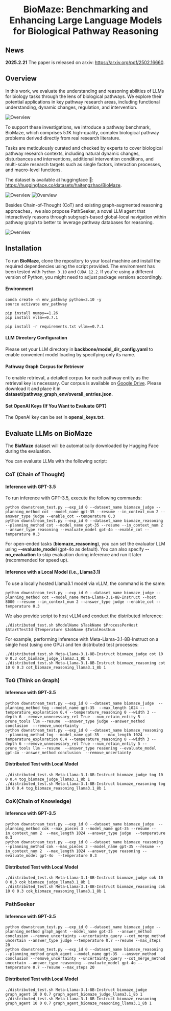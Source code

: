 <h1 align="center"> BioMaze: Benchmarking and Enhancing Large Language Models for Biological Pathway Reasoning </h1>

## News

**2025.2.21** The paper is released on arxiv: https://arxiv.org/pdf/2502.16660.

## Overview

In this work, we evaluate the understanding and reasoning abilities of LLMs for biology tasks through the lens of
biological pathways. We explore their potential applications in key pathway research areas, including functional
understanding, dynamic changes, regulation, and intervention.

![Overview](figures/mainfig.png)

To support these investigations, we introduce a pathway benchmark, BioMaze, which comprises 5.1K high-quality, complex
biological pathway problems derived directly from real research literature.

Tasks are meticulously curated and checked by experts to cover biological pathway research contexts, including natural
dynamic changes, disturbances and interventions, additional intervention conditions, and multi-scale research targets
such as single factors, interaction processes, and macro-level functions.

The dataset is available at huggingface 🤗: https://huggingface.co/datasets/haitengzhao/BioMaze.

![Overview](figures/category.png)
![Overview](figures/category2.png)

Besides Chain-of-Thought (CoT) and existing graph-augmented reasoning approaches，we also propose PathSeeker, a novel LLM
agent that interactively reasons through subgraph-based global-local navigation within pathway graph to better to
leverage pathway databases for reasoning.

![Overview](figures/pathseeker.png)

## Installation

To run **BioMaze**, clone the repository to your local machine and install the required dependencies using the script
provided. The environment has been tested with `Python 3.10` and `CUDA 12.2`. If you're using a different version of
Python, you might need to adjust package versions accordingly.

#### Environment

```
conda create -n env_pathway python=3.10 -y
source activate env_pathway

pip install numpy==1.26 
pip install vllm==0.7.1

pip install -r requirements.txt vllm==0.7.1
```

#### LLM Directory Configuration

Please set your LLM directory in **backbone/model_dir_config.yaml** to enable convenient model loading by specifying
only its name.

#### Pathway Graph Corpus for Retriever

To enable retrieval, a detailed corpus for each pathway entity as the retrieval key is necessary. Our corpus is
available on [Google Drive](https://drive.google.com/file/d/1wMG9CMDdX8eXrvBF3yssnYuEZwJMpBru/view?usp=sharing). Please download it and place it in **dataset/pathway_graph_env/overall_entries.json**.

#### Set OpenAI Keys (If You Want to Evaluate GPT)

The OpenAI key can be set in **openai_keys.txt**.

## Evaluate LLMs on BioMaze

The **BiaMaze** dataset will be automatically downloaded by Hugging Face during the evaluation.

You can evaluate LLMs with the following script:

### CoT (Chain of Thought)

#### Inference with GPT-3.5

To run inference with GPT-3.5, execute the following commands:

```
python downstream_test.py --exp_id 0 --dataset_name biomaze_judge --planning_method cot --model_name gpt-35 --resume --in_context_num 2 --answer_type judge --enable_cot --temperature 0.3 
python downstream_test.py --exp_id 0 --dataset_name biomaze_reasoning --planning_method cot --model_name gpt-35 --resume --in_context_num 2 --answer_type reasoning --evaluate_model gpt-4o --enable_cot --temperature 0.3
```

For open-ended tasks (**biomaze_reasoning**), you can set the evaluator LLM using **--evaluate_model** (gpt-4o as
default). You can also specify **--no_evaluation** to skip evaluation during inference and run it later (recommended for
speed up).

#### Inference with a Local Model (i.e., Llama3.1)

To use a locally hosted Llama3.1 model via vLLM, the command is the same:

```
python downstream_test.py --exp_id 0 --dataset_name biomaze_judge --planning_method cot --model_name Meta-Llama-3.1-8B-Instruct --host 8000 --resume --in_context_num 2 --answer_type judge --enable_cot --temperature 0.3
```

We also provide script to host vLLM and conduct the distributed inference:

```
./distributed_test.sh $ModelName $TaskName $ProcessPerHost $StartTestId $Temperature $JobName $TotalHostNum
```

For example, performing inference with Meta-Llama-3.1-8B-Instruct on a single host (using one GPU) and ten distributed
test processes:

```
./distributed_test.sh Meta-Llama-3.1-8B-Instruct biomaze_judge cot 10 0 0.3 cot_biomaze_judge_llama3.1_8b 1
./distributed_test.sh Meta-Llama-3.1-8B-Instruct biomaze_reasoning cot 10 0 0.3 cot_biomaze_reasoning_llama3.1_8b 1
```

### ToG (Think on Graph)

#### Inference with GPT-3.5

```
python downstream_test.py --exp_id 0 --dataset_name biomaze_judge  --planning_method tog --model_name gpt-35  --max_length 1024 --temperature_exploration 0.4 --temperature_reasoning 0 --width 3 --depth 6 --remove_unnecessary_rel True --num_retain_entity 5 --prune_tools llm --resume  --answer_type judge --answer_method conclusion  --remove_uncertainty
python downstream_test.py --exp_id 0 --dataset_name biomaze_reasoning  --planning_method tog --model_name gpt-35  --max_length 1024 --temperature_exploration 0.4 --temperature_reasoning 0 --width 3 --depth 6 --remove_unnecessary_rel True --num_retain_entity 5 --prune_tools llm --resume  --answer_type reasoning --evaluate_model gpt-4o --answer_method conclusion  --remove_uncertainty
```

#### Distributed Test with Local Model

```
./distributed_test.sh Meta-Llama-3.1-8B-Instruct biomaze_judge tog 10 0 0.4 tog_biomaze_judge_llama3.1_8b 1
./distributed_test.sh Meta-Llama-3.1-8B-Instruct biomaze_reasoning tog 10 0 0.4 tog_biomaze_reasoning_llama3.1_8b 1
```

### CoK(Chain of Knowledge)

#### Inference with GPT-3.5

```
python downstream_test.py --exp_id 0 --dataset_name biomaze_judge  --planning_method cok --max_pieces 3 --model_name gpt-35 --resume --in_context_num 2  --max_length 1024 --answer_type judge  --temperature 0.3
python downstream_test.py --exp_id 0 --dataset_name biomaze_reasoning  --planning_method cok --max_pieces 3 --model_name gpt-35 --resume --in_context_num 2  --max_length 1024 --answer_type reasoning --evaluate_model gpt-4o  --temperature 0.3
```

#### Distributed Test with Local Model

```
./distributed_test.sh Meta-Llama-3.1-8B-Instruct biomaze_judge cok 10 0 0.3 cok_biomaze_judge_llama3.1_8b 1
./distributed_test.sh Meta-Llama-3.1-8B-Instruct biomaze_reasoning cok 10 0 0.3 cok_biomaze_reasoning_llama3.1_8b 1
```

### PathSeeker

#### Inference with GPT-3.5

```
python downstream_test.py --exp_id 0 --dataset_name biomaze_judge --planning_method graph_agent --model_name gpt-35  --answer_method conclusion --remove_uncertainty --uncertainty_query --cot_merge_method uncertain --answer_type judge --temperature 0.7 --resume --max_steps 20
python downstream_test.py --exp_id 0 --dataset_name biomaze_reasoning --planning_method graph_agent --model_name gpt-35  --answer_method conclusion --remove_uncertainty --uncertainty_query --cot_merge_method uncertain --answer_type reasoning --evaluate_model gpt-4o --temperature 0.7 --resume --max_steps 20
```

#### Distributed Test with Local Model

```
./distributed_test.sh Meta-Llama-3.1-8B-Instruct biomaze_judge graph_agent 10 0 0.7 graph_agent_biomaze_judge_llama3.1_8b 1
./distributed_test.sh Meta-Llama-3.1-8B-Instruct biomaze_reasoning graph_agent 10 0 0.7 graph_agent_biomaze_reasoning_llama3.1_8b 1
```

